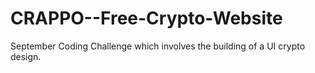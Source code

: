 # CRAPPO--Free-Crypto-Website
September Coding Challenge which involves the building of a UI crypto design.

